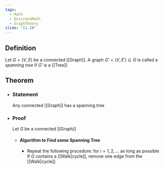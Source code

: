 ```yaml
---
tags:
  - Math
  - DiscreteMath
  - GraphTheory
slide: "11.28"
---
```

## Definition
Let $G=(V,E)$ be a connected [[Graph]]. A graph $G'=(V,E')\subseteq G$ is called a *spanning tree* if $G'$ is a [[Tree]]
## Theorem
- ### Statement
	Any connected [[Graph]] has a spanning tree
- ### Proof
	Let $G$ be a connected [[Graph]]
	- #### Algorithm to Find some Spanning Tree
		- Repeat the following procedure:
	for $i=1,2,...$ as long as possible
	If $G$ contains a [[Walk|cycle]], remove one edge from the [[Walk|cycle]] 